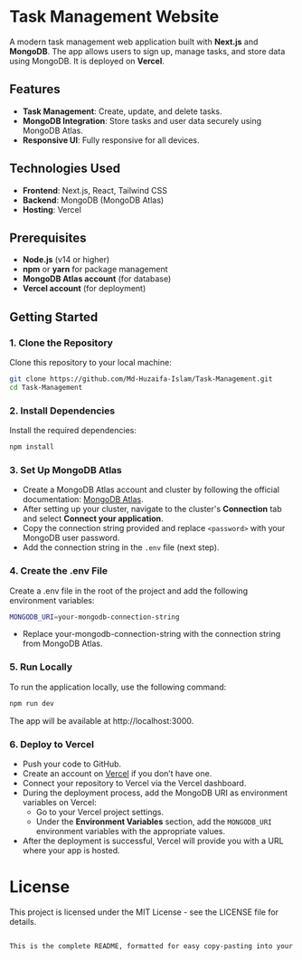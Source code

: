 # Task Management Website

A modern task management web application built with **Next.js** and **MongoDB**. The app allows users to sign up, manage tasks, and store data using MongoDB. It is deployed on **Vercel**.

## Features

- **Task Management**: Create, update, and delete tasks.
- **MongoDB Integration**: Store tasks and user data securely using MongoDB Atlas.
- **Responsive UI**: Fully responsive for all devices.

## Technologies Used

- **Frontend**: Next.js, React, Tailwind CSS
- **Backend**: MongoDB (MongoDB Atlas)
- **Hosting**: Vercel

## Prerequisites

- **Node.js** (v14 or higher)
- **npm** or **yarn** for package management
- **MongoDB Atlas account** (for database)
- **Vercel account** (for deployment)

## Getting Started

### 1. Clone the Repository

Clone this repository to your local machine:

```bash
git clone https://github.com/Md-Huzaifa-Islam/Task-Management.git
cd Task-Management
```

### 2. Install Dependencies

Install the required dependencies:

```bash
npm install
```

### 3. Set Up MongoDB Atlas

- Create a MongoDB Atlas account and cluster by following the official documentation: [MongoDB Atlas](https://www.mongodb.com/cloud/atlas).
- After setting up your cluster, navigate to the cluster's **Connection** tab and select **Connect your application**.
- Copy the connection string provided and replace `<password>` with your MongoDB user password.
- Add the connection string in the `.env` file (next step).

### 4. Create the .env File

Create a .env file in the root of the project and add the following environment variables:

```bash
MONGODB_URI=your-mongodb-connection-string

```

- Replace your-mongodb-connection-string with the connection string from MongoDB Atlas.

### 5. Run Locally

To run the application locally, use the following command:

```bash
npm run dev
```

The app will be available at http://localhost:3000.

### 6. Deploy to Vercel

- Push your code to GitHub.
- Create an account on [Vercel](https://vercel.com) if you don’t have one.
- Connect your repository to Vercel via the Vercel dashboard.
- During the deployment process, add the MongoDB URI as environment variables on Vercel:
  - Go to your Vercel project settings.
  - Under the **Environment Variables** section, add the `MONGODB_URI` environment variables with the appropriate values.
- After the deployment is successful, Vercel will provide you with a URL where your app is hosted.

# License

This project is licensed under the MIT License - see the LICENSE file for details.

```bash

This is the complete README, formatted for easy copy-pasting into your project. It covers everything from installation to setup and deployment. Let me know if you need further changes!

```
